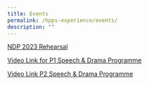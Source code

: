 ```yaml
---
title: Events
permalink: /hpps-experience/events/
description: ""
---
```


[NDP 2023 Rehearsal](https://www.youtube.com/watch?v=a2IkJpYPyoY)

[Video Link for P1 Speech & Drama Programme ](https://vimeo.com/843909057?share=copy)

[Video Link P2 Speech & Drama Programme](https://vimeo.com/843903873?share=copy)
